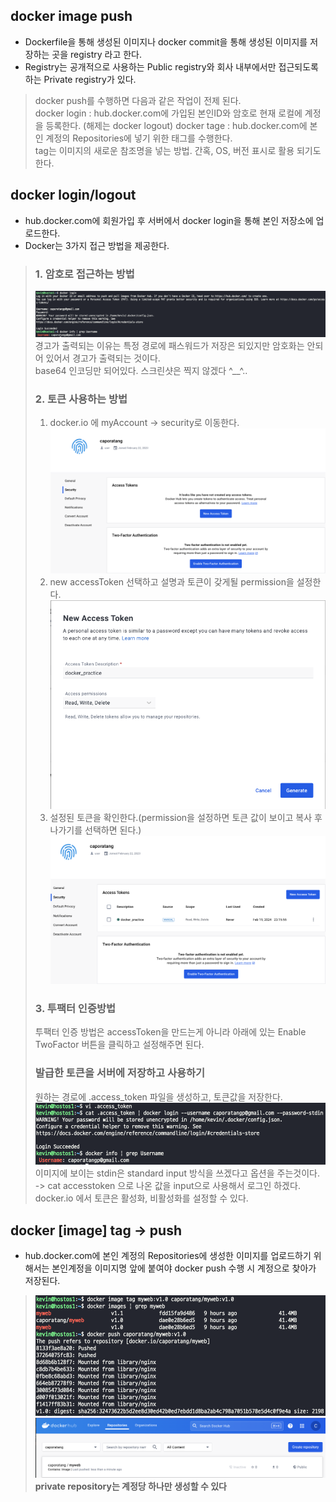 ## docker image push
- Dockerfile을 통해 생성된 이미지나 docker commit을 통해 생성된 이미지를 저장하는 곳을 registry 라고 한다.
- Registry는 공개적으로 사용하는 Public registry와 회사 내부에서만 접근되도록 하는 Private registry가 있다.
> docker push를 수행하면 다음과 같은 작업이 전제 된다.  
> docker login : hub.docker.com에 가입된 본인ID와 암호로 현재 로컬에 계정을 등록한다. (해제는 docker logout)
> docker tage : hub.docker.com에 본인 계정의 Repositories에 넣기 위한 태그를 수행한다.  
> tag는 이미지의 새로운 참조명을 넣는 방법. 간혹, OS, 버전 표시로 활용 되기도 한다.

## docker login/logout
- hub.docker.com에 회원가입 후 서버에서 docker login을 통해 본인 저장소에 업로드한다.
- Docker는 3가지 접근 방법을 제공한다.
> ### 1. 암호로 접근하는 방법 
> ![docker login](../docs/img/docker_registry/docker_login_password.png)
> 경고가 출력되는 이유는 특정 경로에 패스워드가 저장은 되있지만 암호화는 안되어 있어서 경고가 출력되는 것이다.  
> base64 인코딩만 되어있다. 스크린샷은 찍지 않겠다 ^__^..  
> ### 2. 토큰 사용하는 방법
> 1. docker.io 에 myAccount -> security로 이동한다.
> ![docker_token_step_1](../docs/img/docker_registry/make_token.png) 
> 2. new accessToken 선택하고 설명과 토큰이 갖게될 permission을 설정한다.
> ![docker_token_step_2](../docs/img/docker_registry/token_permission.png)
> 3. 설정된 토큰을 확인한다.(permission을 설정하면 토큰 값이 보이고 복사 후 나가기를 선택하면 된다.)
> ![docker_token_step_3](../docs/img/docker_registry/token.png)
> ### 3. 투팩터 인증방법
> 투팩터 인증 방법은 accessToken을 만드는게 아니라 아래에 있는 Enable TwoFactor 버튼을 클릭하고 설정해주면 된다.
> 
> 
>
> ### 발급한 토큰을 서버에 저장하고 사용하기
> 원하는 경로에 .access_token 파일을 생성하고, 토큰값을 저장한다.
> ![docker_token_login](../docs/img/docker_registry/token_login.png)
> 이미지에 보이는 stdin은 standard input 방식을 쓰겠다고 옵션을 주는것이다. -> cat accesstoken 으로 나온 값을 input으로 사용해서 로그인 하겠다.  
> docker.io 에서 토큰은 활성화, 비활성화를 설정할 수 있다.  

## docker [image] tag -> push
- hub.docker.com에 본인 계정의 Repositories에 생성한 이미지를 업로드하기 위해서는 본인계정을 이미지명 앞에 붙여야 docker push 수행 시 계정으로 찾아가 저장된다.
> ![docker_push](../docs/img/docker_registry/docker_push.png)
> ![docker_push_result](../docs/img/docker_registry/docker_push_result.png)
> **private repository는 계정당 하나만 생성할 수 있다**  



 